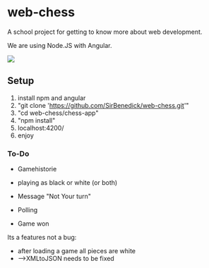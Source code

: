 # web-chess

A school project for getting to know more about web development.

We are using Node.JS with Angular.


![](https://media.giphy.com/media/1SzMTISvQ5d8Fwy4lC/giphy.gif)


## Setup
1. install npm and angular
2. "git clone 'https://github.com/SirBenedick/web-chess.git'"
3. "cd web-chess/chess-app"
4. "npm install"
8. localhost:4200/
9. enjoy


### To-Do
* Gamehistorie
* playing as black or white (or both)
* Message "Not Your turn"
* Polling

* Game won 

Its a features not a bug:
* after loading a game all pieces are white
* -->XMLtoJSON needs to be fixed
